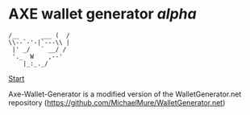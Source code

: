 # AXE wallet generator _alpha_
```
/__      ___ (  /     
\\--`-'-|`---\\ | 
 |' _/   ` __/ /
 '._  W    ,--'      
    |_:_._/
```

[Start](https://axerunners.github.io/axe-wallet-generator)

Axe-Wallet-Generator is a modified version of the WalletGenerator.net repository (https://github.com/MichaelMure/WalletGenerator.net)
